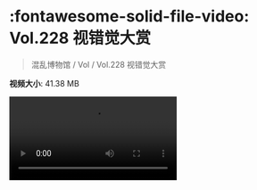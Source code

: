 # :fontawesome-solid-file-video: Vol.228 视错觉大赏

> 混乱博物馆 / Vol / Vol.228 视错觉大赏

**视频大小**: 41.38 MB

<div class="video"><video src="https://file.hsyhx.top/archive/228.mp4" controls preload>🤔 您的浏览器不支持 video 标签</video></div>